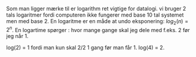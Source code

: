 Som man ligger mærke til er logarithm ret vigtige for datalogi. vi bruger 2 tals logaritmer fordi computeren ikke fungerer med base 10 tal systemet men med base 2. En logaritme er en måde at undo eksponering: $log_2(n) = 2^n$. En logartime spørger : hvor mange gange skal jeg dele med f.eks. 2 før jeg når 1. 

log(2) = 1 fordi man kun skal 2/2 1 gang før man får 1. log(4) = 2. 